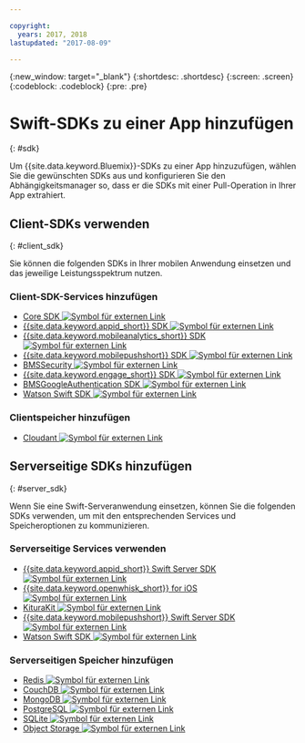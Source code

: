 ```yaml
---

copyright:
  years: 2017, 2018
lastupdated: "2017-08-09"

---
```

{:new_window: target="_blank"}
{:shortdesc: .shortdesc}
{:screen: .screen}
{:codeblock: .codeblock}
{:pre: .pre}

# Swift-SDKs zu einer App hinzufügen
{: #sdk}

Um {{site.data.keyword.Bluemix}}-SDKs zu einer App hinzuzufügen,
wählen Sie die gewünschten SDKs aus und konfigurieren Sie den
Abhängigkeitsmanager so, dass er die SDKs mit einer Pull-Operation in
Ihrer App extrahiert.

## Client-SDKs verwenden
{: #client_sdk}

Sie können die folgenden SDKs in Ihrer mobilen Anwendung einsetzen und
das jeweilige Leistungsspektrum nutzen.

### Client-SDK-Services hinzufügen
- [Core SDK ![Symbol für externen Link](../icons/launch-glyph.svg "Symbol für externen Link")](https://github.com/ibm-bluemix-mobile-services/bms-clientsdk-swift-core)
- [{{site.data.keyword.appid_short}} SDK ![Symbol für externen Link](../icons/launch-glyph.svg "Symbol für externen Link")](https://github.com/ibm-cloud-security/appid-clientsdk-swift)
- [{{site.data.keyword.mobileanalytics_short}} SDK ![Symbol für externen Link](../icons/launch-glyph.svg "Symbol für externen Link")](https://github.com/ibm-bluemix-mobile-services/bms-clientsdk-swift-analytics)
- [{{site.data.keyword.mobilepushshort}} SDK ![Symbol für externen Link](../icons/launch-glyph.svg "Symbol für externen Link")](https://github.com/ibm-bluemix-mobile-services/bms-clientsdk-swift-push)
- [BMSSecurity ![Symbol für externen Link](../icons/launch-glyph.svg "Symbol für externen Link")](https://github.com/ibm-bluemix-mobile-services/bms-clientsdk-swift-security)
- [{{site.data.keyword.engage_short}} SDK ![Symbol für externen Link](../icons/launch-glyph.svg "Symbol für externen Link")](https://github.com/ibm-bluemix-mobile-services/bms-clientsdk-swift-applaunch)
- [BMSGoogleAuthentication SDK ![Symbol für externen Link](../icons/launch-glyph.svg "Symbol für externen Link")](https://github.com/ibm-bluemix-mobile-services/bms-clientsdk-swift-security-googleauthentication)
- [Watson Swift SDK ![Symbol für externen Link](../icons/launch-glyph.svg "Symbol für externen Link")](https://github.com/watson-developer-cloud/swift-sdk)

### Clientspeicher hinzufügen
- [Cloudant ![Symbol für externen Link](../icons/launch-glyph.svg "Symbol für externen Link")](https://github.com/cloudant/swift-cloudant)

## Serverseitige SDKs hinzufügen
{: #server_sdk}

Wenn Sie eine Swift-Serveranwendung einsetzen, können Sie die folgenden SDKs verwenden, um mit den entsprechenden Services und Speicheroptionen zu kommunizieren.

### Serverseitige Services verwenden
- [{{site.data.keyword.appid_short}} Swift Server SDK ![Symbol für externen Link](../icons/launch-glyph.svg "Symbol für externen Link")](https://github.com/ibm-cloud-security/appid-serversdk-swift)
- [{{site.data.keyword.openwhisk_short}} for iOS ![Symbol für externen Link](../icons/launch-glyph.svg "Symbol für externen Link")](https://console.bluemix.net/openwhisk/learn/ios-sdk)
- [KituraKit ![Symbol für externen Link](../icons/launch-glyph.svg "Symbol für externen Link")](https://github.com/IBM-Swift/KituraKit)
- [{{site.data.keyword.mobilepushshort}} Swift Server SDK ![Symbol für externen Link](../icons/launch-glyph.svg "Symbol für externen Link")](https://github.com/ibm-bluemix-mobile-services/bms-pushnotifications-serversdk-swift)
- [Watson Swift SDK ![Symbol für externen Link](../icons/launch-glyph.svg "Symbol für externen Link")](https://github.com/watson-developer-cloud/swift-sdk)

### Serverseitigen Speicher hinzufügen
- [Redis ![Symbol für externen Link](../icons/launch-glyph.svg "Symbol für externen Link")](https://github.com/IBM-Swift/Kitura-redis)
- [CouchDB ![Symbol für externen Link](../icons/launch-glyph.svg "Symbol für externen Link")](https://github.com/IBM-Swift/Kitura-CouchDB)
- [MongoDB ![Symbol für externen Link](../icons/launch-glyph.svg "Symbol für externen Link")](https://github.com/OpenKitten/MongoKitten)
- [PostgreSQL ![Symbol für externen Link](../icons/launch-glyph.svg "Symbol für externen Link")](https://github.com/IBM-Swift/Swift-Kuery-PostgreSQL)
- [SQLite ![Symbol für externen Link](../icons/launch-glyph.svg "Symbol für externen Link")](https://github.com/IBM-Swift/Swift-Kuery-SQLite)
- [Object Storage ![Symbol für externen Link](../icons/launch-glyph.svg "Symbol für externen Link")](https://github.com/ibm-bluemix-mobile-services/bluemix-objectstorage-serversdk-swift)
